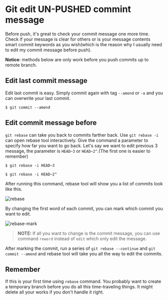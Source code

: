 # Git edit UN-PUSHED commint message

Before push, it's great to check your commit message one more time. Check if your message is clear for others or is your message contents smart commit keywords as you wish(which is the reason why I usually need to edit my commit message before push).

__Notice__: methods below are only work before you push commits up to remote branch.

## Edit last commit message

Edit last commit is easy. Simply commit again with tag `--amend` or `-a` and you can overwrite your last commit.

```
$ git commit --amend
```

## Edit commit message before

`git rebase` can take you back to commits farther back. Use `git rebase -i` can open rebase tool interactively. Give the command a parameter to specify how far you want to go back. Let's say we want to edit previous 3 message, the parameter is `HEAD~3` or `HEAD~2^`.(The first one is easier to remember)

```
$ git rebase -i HEAD~3
```

```
$ git rebase -i HEAD~2^
```

After running this command, rebase tool will show you a list of commits look like this.

![rebase][rebase]

By changing the first word of each commit, you can mark which commit you want to edit.

![rebase-mark][rebase-mark]

> __NOTE:__
> If all you want to change is the commit message, you can use command `reword` instead of `edit` which only edit the message.

After marking  the commit, run a series of `git rebase --continue` and `git commit --amend` and rebase tool will take you all the way to edit the commits.


## Remember

If this is your first time using `rebase` command. You probably want to create a temporary branch before you do all this time-traveling things. It might delete all your works if you don't handle it right.


[rebase]:http://imgur.com/IJdqw3U
[rebase-mark]:http://imgur.com/Bw4fzyQhttp://imgur.com/Bw4fzyQhttp://imgur.com/Bw4fzyQhttp://imgur.com/Bw4fzyQ
